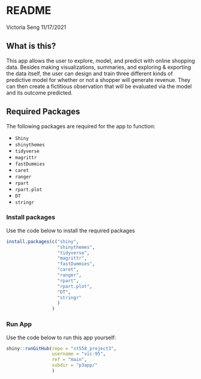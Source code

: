 README
================
Victoria Seng
11/17/2021

## What is this?

This app allows the user to explore, model, and predict with online
shopping data. Besides making visualizations, summaries, and exploring &
exporting the data itself, the user can design and train three different
kinds of predictive model for whether or not a shopper will generate
revenue. They can then create a fictitious observation that will be
evaluated via the model and its outcome predicted.

## Required Packages

The following packages are required for the app to function:

-   `Shiny`
-   `shinythemes`
-   `tidyverse`
-   `magrittr`
-   `fastDummies`
-   `caret`
-   `ranger`
-   `rpart`
-   `rpart.plot`
-   `DT`
-   `stringr`

### Install packages

Use the code below to install the required packages

``` r
install.packages(c("shiny",
                   "shinythemes",
                   "tidyverse",
                   "magrittr",
                   "fastDummies",
                   "caret",
                   "ranger",
                   "rpart",
                   "rpart.plot",
                   "DT",
                   "stringr"
                   )
                 )
```

### Run App

Use the code below to run this app yourself:

``` r
shiny::runGitHub(repo = "st558_project3", 
                 username = "vic-95", 
                 ref = "main", 
                 subdir = "p3app/"
                 )
```
